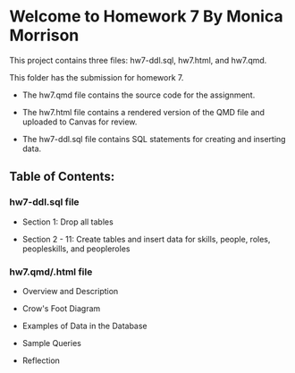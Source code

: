 # Welcome to Homework 7 By Monica Morrison

This project contains three files: hw7-ddl.sql, hw7.html, and hw7.qmd. 

This folder has the submission for homework 7.

* The hw7.qmd file contains the source code for the assignment.

* The hw7.html file contains a rendered version of the QMD file and uploaded to Canvas for review.

* The hw7-ddl.sql file contains SQL statements for creating and inserting data.

## Table of Contents:

### hw7-ddl.sql file
- Section 1: Drop all tables

- Section 2 - 11: Create tables and insert data for skills, people, roles, peopleskills, and peopleroles 

### hw7.qmd/.html file
- Overview and Description

- Crow's Foot Diagram

- Examples of Data in the Database

- Sample Queries

- Reflection
